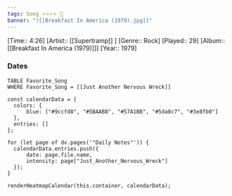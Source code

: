 ```yaml
---
tags: Song ⭐⭐⭐⭐ 💛
banner: "![[Breakfast In America (1979).jpg]]"
---
```

[Time:: 4:26]
[Artist:: [[Supertramp]] ]
[Genre:: Rock]
[Played:: 29]
[Album:: [[Breakfast In America (1979)]]]
[Year:: 1979]
### Dates
````dataview
TABLE Favorite_Song
WHERE Favorite_Song = [[Just Another Nervous Wreck]]
````

  ```dataviewjs
const calendarData = { 
	colors: { 
		blue: ["#9ccfd8", "#5BAAB8", "#57A1BB", "#5da8c7", "#3e8fb0"] 
	}, 
	entries: [] 
}; 

for (let page of dv.pages('"Daily Notes"')) { 
	calendarData.entries.push({ 
		date: page.file.name, 
		intensity: page["Just_Another_Nervous_Wreck"]
	}); 
} 

renderHeatmapCalendar(this.container, calendarData);
```
